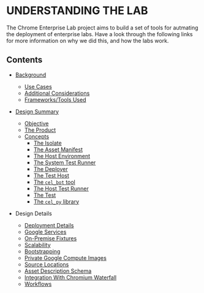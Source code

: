 # UNDERSTANDING THE LAB

The Chrome Enterprise Lab project aims to build a set of tools for autmating the
deployment of enterprise labs. Have a look through the following links for more
information on why we did this, and how the labs work.

## Contents

* [Background]
  * [Use Cases]
  * [Additional Considerations]
  * [Frameworks/Tools Used]

* [Design Summary][Design]
  * [Objective]
  * [The Product]
  * [Concepts]
    * [The Isolate][ISOLATE]
    * [The Asset Manifest][ASSET MANIFEST]
    * [The Host Environment][HOST ENVIRONMENT]
    * [The System Test Runner][SYSTEM TEST RUNNER]
    * [The Deployer][DEPLOYER]
    * [The Test Host][TEST HOST]
    * [The `cel_bot` tool][cel_bot]
    * [The Host Test Runner][HOST TEST RUNNER]
    * [The Test][TEST]
    * [The `cel_py` library][cel_py]

* Design Details
  * [Deployment Details]
  * [Google Services]
  * [On-Premise Fixtures]
  * [Scalability]
  * [Bootstrapping]
  * [Private Google Compute Images]
  * [Source Locations]
  * [Asset Description Schema]
  * [Integration With Chromium Waterfall]
  * [Workflows]


<!-- INSERT-INDEX -->
<!-- BEGIN-INDEX -->
<!--
Index of tags used throughout the documentation. This list lives in
//docs/index.md and should be included in all documents that depend on these
tags. Whenever the list changes, run the following command:

   ./update-index.sh

This will replace any line containing the string '-- INSERT-INDEX --' with the
contents of this file. It'll also remove everything  between the BEGIN-INDEX,
END-INDEX block. So each time the script is run it'll replace the index with the
latest version.
-->

[ASSET MANIFEST]: design-summary.md#asset-manifest
[Additional Considerations]: background.md#additional-considerations
[Asset Description Schema]: schema-guidelines.md
[Background]: background.md
[Bootstrapping]: bootstrapping.md
[Concepts]: design-summary.md#concepts
[DEPLOYER]: design-summary.md#deployer
[Deployment Details]: deployment.md
[Deploying Scripted Assets]: deployment.md#deploying-scripted-assets
[Design]: design-summary.md
[Frameworks/Tools Used]: background.md#tools-used
[GREETER]: design-summary.md#greeter
[Google Services]: google-services.md
[HOST ENVIRONMENT]: design-summary.md#host-environment
[HOST TEST RUNNER]: design-summary.md#host-test-runner
[ISOLATE]: design-summary.md#isolate
[Integration With Chromium Waterfall]: chrome-ci-integration.md
[Objective]: design-summary.md#objective
[On-Premise Fixtures]: on-premise-fixtures.md
[Private Google Compute Images]: private-images.md
[SYSTEM TEST RUNNER]: design-summary.md#system-test-runner
[Scalability]: scalability.md
[Source Locations]: source-locations.md
[TEST HOST]: design-summary.md#test-host
[TEST]: design-summary.md#test
[The Product]: design-summary.md#the-product
[Use Cases]: background.md#use-cases
[Workflows]: workflows.md
[cel_bot]: design-summary.md#cel_bot
[cel_py]: design-summary.md#cel_py

<!-- END-INDEX -->
